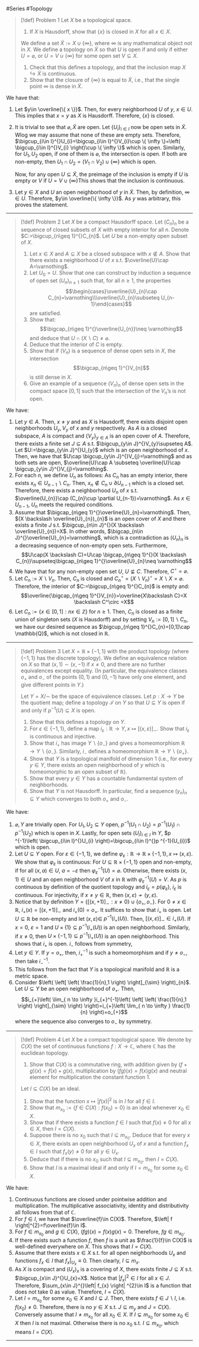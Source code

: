 #Series #Topology 

> [!def] Problem 1
> Let $X$ be a topological space.
> 1. If $X$ is Hausdorff, show that $\{ x \}$ is closed in $X$ for all $x\in X$.
> 
> We define a set $\tilde{X}:=X\cup \{ \infty \}$, where $\infty$ is any mathematical object not in $X$. We define a topology on $\tilde{X}$ so that $U$ is open if and only if either $U=\varnothing$, or $U=V\cup \{ \infty \}$ for some open set $V\subseteq X$.
> 1. Check that this defines a topology, and that the inclusion map $X\hookrightarrow \tilde{X}$ is continuous.
> 2. Show that the closure of $\{ \infty \}$ is equal to $\tilde{X}$, i.e., that the single point $\infty$ is dense in $\tilde{X}$.

We have that: 
1. Let $y\in \overline{\{ x \}}$. Then, for every neighborhood $U$ of $y$, $x\in U$. This implies that $x=y$ as $X$ is Hausdorff. Therefore, $\{ x \}$ is closed.
2. It is trivial to see that $\varnothing,\tilde{X}$ are open. Let $\{ U_{i} \}_{i\in I}$ now be open sets in $\tilde{X}$. Wlog we may assume that none of these are empty sets. Therefore, $\bigcup_{i\in I}^{}U_{i}=\bigcup_{i\in I}^{}V_{i}\cup \{ \infty \}=\left( \bigcup_{i\in I}^{}V_{i} \right)\cup \{ \infty \}$ which is open. Similarly, for $U_{1},U_{2}$ open, if one of them is $\varnothing$, the intersection is open. If both are non-empty, then $U_{1}\cap U_{2}=(V_{1}\cap V_{2})\cup \{ \infty \}$ which is open.
   
   Now, for any open $U\subseteq \tilde{X}$, the preimage of the inclusion is empty if $U$ is empty or $V$ if $U=V\cup \{ \infty \}$This shows that the inclusion is continuous.
3. Let $y\in X$ and $U$ an open neighborhood of $y$ in $\tilde{X}$. Then, by definition, $\infty\in U$. Therefore, $y\in \overline{\{ \infty \}}$. As $y$ was arbitrary, this proves the statement.
---
> [!def] Problem 2
> Let $X$ be a compact Hausdorff space. Let $(C_{n})_{n}$ be a sequence of closed subsets of $X$ with empty interior for all $n$. Denote $C:=\bigcup_{n\geq 1}^{}C_{n}$. Let $U$ be a non-empty open subset of $X$.
> 1. Let $x\in X$ and $A\subseteq X$ be a closed subspace with $x\notin A$. Show that there exists a neighborhood $U$ of $x$ s.t. $\overline{U}\cap A=\varnothing$.
> 1. Let $U_{0}=U$. Show that one can construct by induction a sequence of open set $(U_{n})_{n\geq 1}$ such that, for all $n\geq 1$, the properties $$\begin{cases}\overline{U}_{n}\cap C_{n}=\varnothing\\\overline{U}_{n}\subseteq U_{n-1}\end{cases}$$ are satisfied.
> 2. Show that: $$\bigcap_{n\geq 1}^{}\overline{U_{n}}\neq \varnothing$$and deduce that $U\cap(X \backslash C)\neq\varnothing$.
> 3. Deduce that the interior of $C$ is empty.
> 4. Show that if $(V_{n})$ is a sequence of dense open sets in $X$, the intersection $$\bigcap_{n\geq 1}^{}V_{n}$$ is still dense in $X$.
> 5. Give an example of a sequence $(V_{n})_{n}$ of dense open sets in the compact space $[0,1]$ such that the intersection of the $V_{n}$’s is not open.

We have: 
1. Let $y\in A$. Then, $x\neq y$ and as $X$ is Hausdorff, there exists disjoint open neighborhoods $U_{y},V_{y}$ of $x$ and $y$ respectively. As $A$ is a closed subspace, $A$ is compact and $\{ V_{y} \}_{y\in A}$ is an open cover of $A$. Therefore, there exists a finite set $J\subseteq A$ s.t. $\bigcup_{y\in J}^{}V_{y}\supseteq A$. Let $U:=\bigcap_{y\in J}^{}U_{y}$ which is an open neighborhood of $x$. Then, we have that $U\cap \bigcup_{y\in J}^{}V_{j}=\varnothing$ and as both sets are open, $\overline{U}\cap A \subseteq \overline{U}\cap \bigcup_{y\in J}^{}V_{j}=\varnothing$. 
2. For each $n$, we define $U_{n}$ as follows: As $C_{n}$ has an empty interior, there exists $x_{n}\in U_{n-1} \backslash C_{n}$. Then, $x_{n}\notin C_{n}\cup \partial U_{n-1}$ which is a closed set. Therefore, there exists a neighborhood $U_{n}$ of $x$ s.t. $\overline{U_{n}}\cap (C_{n}\cup \partial U_{n-1})=\varnothing$. As $x\in U_{n-1}$, $U_{n}$ meets the required conditions.
3. Assume that $\bigcap_{n\geq 1}^{}\overline{U}_{n}=\varnothing$. Then, $(X \backslash \overline{U}_{n})_{n}$ is an open cover of $X$ and there exists a finite $J$ s.t. $\bigcup_{n\in J}^{}(X \backslash \overline{U}_{n})=X$. In other words, $\bigcap_{n\in J}^{}\overline{U}_{n}=\varnothing$, which is a contradiction as $(U_{n})_{n}$ is a decreasing sequence of non-empty open sets. Furthermore, $$U\cap(X \backslash C)=U\cap \bigcap_{n\geq 1}^{}(X \backslash C_{n})\supseteq\bigcap_{n\geq 1}^{}\overline{U}_{n}\neq \varnothing$$
4. We have that for any non-empty open set $U$, $U\not\subseteq C$. Therefore, $C^\circ=\varnothing$. 
5. Let $C_{n}:=X \backslash V_{n}$. Then, $C_{n}$ is closed and $C_{n}^\circ=(X \backslash V_{n})^{\circ}=X\backslash X=\varnothing$. Therefore, the interior of $C:=\bigcup_{n\geq 1}^{}C_{n}$ is empty and: $$\overline{\bigcap_{n\geq 1}^{}V_{n}}=\overline{X\backslash C}=X \backslash C^\circ =X$$
6. Let $C_n:=\{ x\in[0,1]:nx\in \mathbb{Z} \}$ for $n\geq 1$. Then, $C_{n}$ is closed as a finite union of singleton sets ($X$ is Hausdorff) and by setting $V_{n}:= [0,1] \backslash C_{n}$, we have our desired sequence as $\bigcup_{n\geq 1}^{}C_{n}=[0,1]\cap \mathbb{Q}$, which is not closed in $\mathbb{R}$. 
---
> [!def] Problem 3
> Let $X=\mathbb{R}\times \{ -1,1 \}$ with the product topology (where $\{ -1,1 \}$ has the discrete topology). We define an equivalence relation on $X$ so that $(x,1)\sim(x,-1)$ if $x\neq 0$, and there are no further equivalences except equality. (In particular, the equivalence classes $o_{+}$ and $o_{-}$ of the points $(0,1)$ and $(0,-1)$ have only one element, and give different points in $Y$.) 
> 
> Let $Y=X / \sim$ be the space of equivalence classes. Let $p:X\to Y$ be the quotient map; define a topology $\mathcal{T}$ on $Y$ so that $U\subseteq Y$ is open if and only if $p ^{-1}(U)\subseteq X$ is open.
> 1. Show that this defines a topology on $Y$. 
> 2. For $\varepsilon\in\{ -1,1 \}$, define a map $i_{\varepsilon}:\mathbb{R}\to Y,x\mapsto[(x,\varepsilon)]_{\sim}$. Show that $i_{\varepsilon}$ is continuous and injective. 
> 3. Show that $i_{+}$ has image $Y \backslash \{ o_{-} \}$ and gives a homeomorphism $\mathbb{R}\to Y \backslash \{ o_{-} \}$. Similarly, $i_{-}$ defines a homeomorphism $\mathbb{R}\to Y \backslash \{ o_{+} \}$. 
> 4. Show that $Y$ is a topological manifold of dimension 1 (i.e., for every $y\in Y$, there exists an open neighborhood of $y$ which is homeomorphic to an open subset of $\mathbb{R}$). 
> 5. Show that every $y\in Y$ has a countable fundamental system of neighborhoods. 
> 6. Show that $Y$ is not Hausdorff. In particular, find a sequence $(y_{n})_{n}\subseteq Y$ which converges to both $o_{+}$ and $o_{-}$.

We have:
1. $\varnothing,Y$ are trivially open. For $U_{1},U_{2}\subseteq Y$ open, $p ^{-1}(U_{1}\cap U_{2})=p ^{-1}(U_{1})\cap p ^{-1}(U_{2})$ which is open in $X$. Lastly, for open sets $(U_{i})_{i\in I}$ in $Y$, $p ^{-1}\left( \bigcup_{i\in I}^{}U_{i} \right)=\bigcup_{i\in I}^{}p ^{-1}(U_{i})$ which is open. 
2. Let $U\subseteq Y$ open. For $\varepsilon\in\{ -1,1 \}$, we define $\varphi_{\varepsilon}:\mathbb{R}\to \mathbb{R}\times \{ -1,1 \},x\mapsto(x,\varepsilon)$. We show that $\varphi_{\varepsilon}$ is continuous: For $U\subseteq \mathbb{R} \times \{ -1,1 \}$ open and non-empty, if for all $(x,a)\in U$, $a=-\varepsilon$ then $\varphi_{\varepsilon}^{-1}(U)=\varnothing$. Otherwise, there exists $(x,1)\in U$ and an open neighborhood $V$ of $x$ in $\mathbb{R}$ with $\varphi_{\varepsilon}^{-1}(U)=V$. As $p$ is continuous by definition of the quotient topology and $i_{\varepsilon}=p(\varphi_{\varepsilon})$, $i_{\varepsilon}$ is continuous. For injectivity, if $x\neq y\in \mathbb{R}$, then $(x,\varepsilon)\not\sim(y,\varepsilon)$.
3. Notice that by definition $Y=\{ [(x,+1)]_{\sim}:x\neq 0 \}\cup \{ o_{+},o_{-} \}$. For $0\neq x\in \mathbb{R}$, $i_{+}(x)=[(x,+1)]_{\sim}$ and $i_{+}(0)=o_{+}$. It suffices to show that $i_{+}$ is open. Let $U\subseteq \mathbb{R}$ be non-empty and let $(x,\varepsilon)\in$ $p ^{-1}(i_{+}(U))$. Then, $[(x,\varepsilon)]_{\sim}\in i_{+}(U)$. If $x=0$, $\varepsilon=1$ and $U\times \{ 1 \}\subseteq p ^{-1}(i_{+}(U))$ is an open neighborhood. Similarly, if $x\neq 0$, then $U\times \{ -1,1 \}\subseteq p ^{-1}(i_{+}(U))$ is an open neighborhood. This shows that $i_{+}$ is open. $i_{-}$ follows from symmetry,
4. Let $y\in Y$. If $y=o_{+}$, then, $i_{+}^{-1}$ is such a homeomorphism and if $y\neq o_{-}$, then take $i_{-}^{-1}$.
5. This follows from the fact that $Y$ is a topological manifold and $\mathbb{R}$ is a metric space.
6. Consider $\left( \left[ \left( \frac{1}{n},1 \right) \right]_{\sim} \right)_{n}$. Let $U\subseteq Y$ be an open neighborhood of $o_{+}$. Then, $$i_{+}\left(  \lim_{ n \to \infty }i_{+}^{-1}\left( \left[ \left( \frac{1}{n},1 \right) \right]_{\sim} \right) \right)=i_{+}\left( \lim_{ n \to \infty } \frac{1}{n} \right)=o_{+}$$where the sequence also converges to $o_{-}$ by symmetry. 
---
> [!def] Problem 4
> Let $X$ be a compact topological space. We denote by $C(X)$ the set of continuous functions $f:X\to \mathbb{C}$, where $\mathbb{C}$ has the euclidean topology. 
> 1. Show that $C(X)$ is a commutative ring, with addition given by $(f+g)(x)=f(x)+g(x)$, multiplication by $(fg)(x)=f(x)g(x)$ and neutral element for multiplication the constant function $1$.
> 
> Let $I\subseteq C(X)$ be an ideal. 
> 1. Show that the function $x\mapsto \left| f(x) \right|^{2}$ is in $I$ for all $f\in I$.
> 2. Show that $m_{x_{0}}:=\{ f\in C(X):f(x_{0})=0 \}$ is an ideal whenever $x_{0}\in X$.
> 3. Show that if there exists a function $f\in I$ such that $f(x)\neq 0$ for all $x\in X$, then $I=C(X)$.
> 4. Suppose there is no $x_{0}$ such that $I\subseteq m_{x_{0}}$. Deduce that for every $x\in X$, there exists an open neighborhood $U_{x}$ of $x$ and a function $f_{x}\in I$ such that $f_{x}(y)\neq 0$ for all $y\in U_{x}$.
> 5. Deduce that if there is no $x_{0}$ such that $I\subseteq m_{x_{0}}$, then $I=C(X)$.
> 6. Show that $I$ is a maximal ideal if and only if $I=m_{x_{0}}$ for some $x_{0}\in X$.

We have:
1. Continuous functions are closed under pointwise addition and multiplication. The multiplicative associativity, identity and distributivity all follows from that of $\mathbb{C}$.
2. For $f\in I$, we have that $\overline{f}\in C(X)$. Therefore, $\left| f \right|^{2}=f\overline{f}\in I$. 
3. For $f\in m_{x_{0}}$ and $g\in C(X)$, $(fg)(x)=f(x)g(x)=0$. Therefore, $fg\in m_{x_{0}}$.
4. If there exists such a function $f$, then $f$ is a unit as $\frac{1}{f}\in C(X)$ is well-defined everywhere on $X$. This shows that $I=C(X)$.
5. Assume that there exists $x\in X$ s.t. for all open neighborhoods $U_{x}$ and functions $f_{x}\in I$ that $f_{x}|_{U_{x}}\equiv 0$. Then clearly, $I\subseteq m_{x}$. 
6. As $X$ is compact and $(U_{x})_{x}$ is a covering of $X$, there exists finite $J\subseteq X$ s.t. $\bigcup_{x\in J}^{}U_{x}=X$. Notice that $\left| f_{x} \right|^{2}\in I$ for all $x\in J$. Therefore, $\sum_{x\in J}^{}\left| f_{x} \right| ^{2}\in I$ is a function that does not take 0 as value. Therefore, $I=C(X)$.
7. Let $I=m_{x_{0}}$ for some $x_{0}\in X$ and $I\subsetneq J$. Then, there exists $f\in J \backslash I$, i.e. $f(x_{0})\neq 0$. Therefore, there is no $y\in X$ s.t. $J\subseteq m_{y}$ and $J=C(X)$. Conversely assume that $I\neq m_{x_{0}}$ for all $x_{0}\in X$. If $I\subsetneq m_{x_{0}}$ for some $x_{0}\in X$ then $I$ is not maximal. Otherwise there is no $x_{0}$ s.t. $I\subseteq m_{x_{0}}$, which means $I=C(X)$.
---
